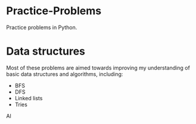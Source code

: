 # Practice-Problems

Practice problems in Python.

# Data structures

Most of these problems are aimed towards improving my understanding of basic data structures and algorithms, including:

- BFS
- DFS
- Linked lists
- Tries


Al
